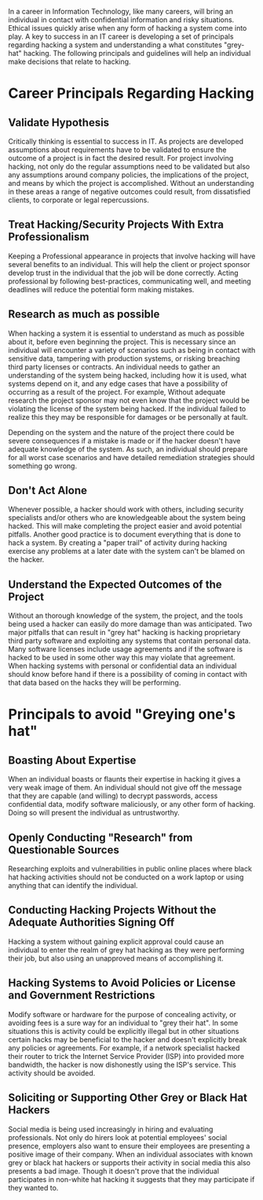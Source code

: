 In a career in Information Technology, like many careers, will bring an individual in contact with confidential information and risky situations. Ethical issues quickly arise when any form of hacking a system come into play. A key to success in an IT career is developing a set of principals regarding hacking a system and understanding a what constitutes "grey-hat" hacking. The following principals and guidelines will help an individual make decisions that relate to hacking.

# Career Principals Regarding Hacking

## Validate Hypothesis
Critically thinking is essential to success in IT.  As projects are developed assumptions about requirements have to be validated to ensure the outcome of a project is in fact the desired result. For project involving hacking, not only do the regular assumptions need to be validated but also any assumptions around company policies, the implications of the project, and means by which the project is accomplished. Without an understanding in these areas a range of negative outcomes could result, from dissatisfied clients, to corporate or legal repercussions.

## Treat Hacking/Security Projects With Extra Professionalism
Keeping a Professional appearance in projects that involve hacking will have several benefits to an individual. This will help the client or project sponsor develop trust in the individual that the job will be done correctly. Acting professional by following best-practices, communicating well, and meeting deadlines will reduce the potential form making mistakes.


## Research as much as possible
When hacking a system it is essential to understand as much as possible about it, before even beginning the project. This is necessary since an individual will encounter a variety of scenarios such as being in contact with sensitive data, tampering with production systems, or risking breaching third party licenses or contracts. An individual needs to gather an understanding of the system being hacked, including how it is used, what systems depend on it, and any edge cases that have a possibility of occurring as a result of the project. For example, Without adequate research the project sponsor may not even know that the project would be violating the license of the system being hacked. If the individual failed to realize this they may be  responsible for damages or be personally at fault.   

Depending on the system and the nature of the project there could be severe consequences if a mistake is made or if the hacker doesn't have adequate knowledge of the system. As such, an individual should prepare for all worst case scenarios and have detailed remediation strategies should something go wrong.

## Don't Act Alone
Whenever possible, a hacker should work with others, including security specialists and/or others who are knowledgeable about the system being hacked. This will make completing the project easier and avoid potential pitfalls. Another good practice is to document everything that is done to hack a system. By creating a "paper trail" of activity during hacking exercise any problems at a later date with the system can't be blamed on the hacker.

## Understand the Expected Outcomes of the Project
Without an thorough knowledge of the system, the project, and the tools being used a hacker can easily do more damage than was anticipated. Two major pitfalls that can result in "grey hat" hacking is hacking proprietary third party software and exploiting any systems that contain personal data. Many software licenses include usage agreements and if the software is hacked to be used in some other way this may violate that agreement. When hacking systems with personal or confidential data an individual should know before hand if there is a possibility of coming in contact with that data based on the hacks they will be performing.

# Principals to avoid "Greying one's hat"
## Boasting About Expertise
When an individual boasts or flaunts their expertise in hacking it gives a very weak image of them. An individual should not give off the message that they are capable (and willing) to decrypt passwords, access confidential data, modify software maliciously, or any other form of hacking. Doing so will present the individual as untrustworthy.

## Openly Conducting "Research" from Questionable Sources
Researching exploits and vulnerabilities in public online places where black hat hacking activities should not be conducted on a work laptop or using anything that can identify the individual.

## Conducting Hacking Projects Without the Adequate Authorities Signing Off
Hacking a system without gaining explicit approval could cause an individual to enter the realm of grey hat hacking as they were performing their job, but also using an unapproved means of accomplishing it.

## Hacking Systems to Avoid Policies or License and Government Restrictions
Modify software or hardware for the purpose of concealing activity, or avoiding fees is a sure way for an individual to "grey their hat". In some situations this is activity could be explicitly illegal but in other situations certain hacks may be beneficial to the hacker and doesn't explicitly break any policies or agreements. For example, if a network specialist hacked their router to trick the Internet Service Provider (ISP) into provided more bandwidth, the hacker is now dishonestly using the ISP's service. This activity should be avoided.

## Soliciting or Supporting Other Grey or Black Hat Hackers
Social media is being used increasingly in hiring and evaluating professionals. Not only do hirers look at potential employees' social presence, employers also want to ensure their employees are presenting a positive image of their company. When an individual associates with known grey or black hat hackers or supports their activity in social media this also presents a bad image. Though it doesn't prove that the individual participates in non-white hat hacking it suggests that they may participate if they wanted to.
